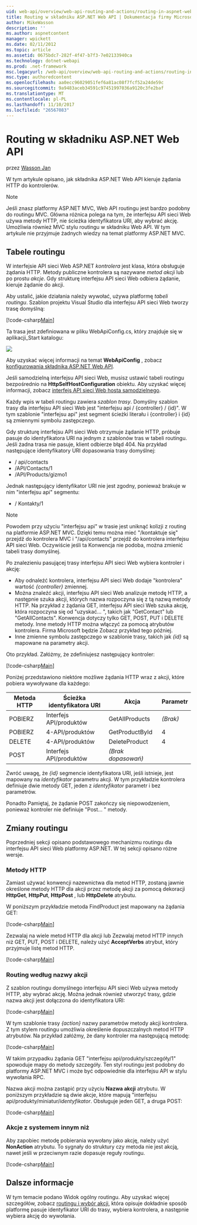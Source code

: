 ```yaml
---
uid: web-api/overview/web-api-routing-and-actions/routing-in-aspnet-web-api
title: Routing w składniku ASP.NET Web API | Dokumentacja firmy Microsoft
author: MikeWasson
description: ''
ms.author: aspnetcontent
manager: wpickett
ms.date: 02/11/2012
ms.topic: article
ms.assetid: 0675bdc7-282f-4f47-b7f3-7e02133940ca
ms.technology: dotnet-webapi
ms.prod: .net-framework
msc.legacyurl: /web-api/overview/web-api-routing-and-actions/routing-in-aspnet-web-api
msc.type: authoredcontent
ms.openlocfilehash: aa0ecc96029051fef6a81ac08f7fcf52a24de59c
ms.sourcegitcommit: 9a9483aceb34591c97451997036a9120c3fe2baf
ms.translationtype: MT
ms.contentlocale: pl-PL
ms.lasthandoff: 11/10/2017
ms.locfileid: "26567083"
---
```

<a name="routing-in-aspnet-web-api"></a>Routing w składniku ASP.NET Web API
====================
przez [Wasson Jan](https://github.com/MikeWasson)

W tym artykule opisano, jak składnika ASP.NET Web API kieruje żądania HTTP do kontrolerów.

> [!NOTE]
> Jeśli znasz platformy ASP.NET MVC, Web API routingu jest bardzo podobny do routingu MVC. Główna różnica polega na tym, że interfejsu API sieci Web używa metody HTTP, nie ścieżka identyfikatora URI, aby wybrać akcję. Umożliwia również MVC stylu routingu w składniku Web API. W tym artykule nie przyjmuje żadnych wiedzy na temat platformy ASP.NET MVC.


## <a name="routing-tables"></a>Tabele routingu

W interfejsie API sieci Web ASP.NET *kontrolera* jest klasa, która obsługuje żądania HTTP. Metody publiczne kontrolera są nazywane *metod akcji* lub po prostu *akcje*. Gdy strukturę interfejsu API sieci Web odbiera żądanie, kieruje żądanie do akcji.

Aby ustalić, jakie działania należy wywołać, używa platformę *tabeli routingu*. Szablon projektu Visual Studio dla interfejsu API sieci Web tworzy trasę domyślną:

[!code-csharp[Main](routing-in-aspnet-web-api/samples/sample1.cs)]

Ta trasa jest zdefiniowana w pliku WebApiConfig.cs, który znajduje się w aplikacji\_Start katalogu:

![](routing-in-aspnet-web-api/_static/image1.png)

Aby uzyskać więcej informacji na temat **WebApiConfig** , zobacz [konfigurowania składnika ASP.NET Web API](../advanced/configuring-aspnet-web-api.md).

Jeśli samodzielną interfejsu API sieci Web, musisz ustawić tabeli routingu bezpośrednio na **HttpSelfHostConfiguration** obiektu. Aby uzyskać więcej informacji, zobacz [interfejs API sieci Web hosta samodzielnego](../older-versions/self-host-a-web-api.md).

Każdy wpis w tabeli routingu zawiera *szablon trasy*. Domyślny szablon trasy dla interfejsu API sieci Web jest &quot;interfejsu api / {controller} / {id}&quot;. W tym szablonie &quot;interfejsu api&quot; jest segment ścieżki literału i {controller} i {id} są zmiennymi symbolu zastępczego.

Gdy strukturę interfejsu API sieci Web otrzymuje żądanie HTTP, próbuje pasuje do identyfikatora URI na jednym z szablonów tras w tabeli routingu. Jeśli żadna trasa nie pasuje, klient odbierze błąd 404. Na przykład następujące identyfikatory URI dopasowania trasy domyślnej:

- / api/contacts
- /API/Contacts/1
- /API/Products/gizmo1

Jednak następujący identyfikator URI nie jest zgodny, ponieważ brakuje w nim &quot;interfejsu api&quot; segmentu:

- / Kontakty/1

> [!NOTE]
> Powodem przy użyciu "interfejsu api" w trasie jest uniknąć kolizji z routing na platformie ASP.NET MVC. Dzięki temu można mieć &quot;/kontaktuje się&quot; przejdź do kontrolera MVC i &quot;/api/contacts&quot; przejdź do kontrolera interfejsu API sieci Web. Oczywiście jeśli ta Konwencja nie podoba, można zmienić tabeli trasy domyślnej.

Po znalezieniu pasującej trasy interfejsu API sieci Web wybiera kontroler i akcję:

- Aby odnaleźć kontrolera, interfejsu API sieci Web dodaje &quot;kontrolera&quot; wartość *{controller}* zmiennej.
- Można znaleźć akcji, interfejsu API sieci Web analizuje metodę HTTP, a następnie szuka akcji, których nazwa rozpoczyna się z tą nazwą metody HTTP. Na przykład z żądania GET, interfejsu API sieci Web szuka akcję, która rozpoczyna się od &quot;uzyskać... &quot;, takich jak &quot;GetContact&quot; lub &quot;GetAllContacts&quot;. Konwencja dotyczy tylko GET, POST, PUT i DELETE metody. Inne metody HTTP można włączyć za pomocą atrybutów kontrolera. Firma Microsoft będzie Zobacz przykład tego później.
- Inne zmienne symbolu zastępczego w szablonie trasy, takich jak *{id}* są mapowane na parametry akcji.

Oto przykład. Załóżmy, że zdefiniujesz następujący kontroler:

[!code-csharp[Main](routing-in-aspnet-web-api/samples/sample2.cs)]

Poniżej przedstawiono niektóre możliwe żądania HTTP wraz z akcji, które pobiera wywoływane dla każdego:

| Metoda HTTP | Ścieżka identyfikatora URI | Akcja | Parametr |
| --- | --- | --- | --- |
| POBIERZ | Interfejs API/produktów | GetAllProducts | *(Brak)* |
| POBIERZ | 4-API/produktów | GetProductById | 4 |
| DELETE | 4-API/produktów | DeleteProduct | 4 |
| POST | Interfejs API/produktów | *(Brak dopasowań)* |  |

Zwróć uwagę, że *{id}* segmencie identyfikatora URI, jeśli istnieje, jest mapowany na *identyfikator* parametru akcji. W tym przykładzie kontrolera definiuje dwie metody GET, jeden z *identyfikator* parametr i bez parametrów.

Ponadto Pamiętaj, że żądanie POST zakończy się niepowodzeniem, ponieważ kontroler nie definiuje &quot;Post... &quot; metody.

## <a name="routing-variations"></a>Zmiany routingu

Poprzedniej sekcji opisano podstawowego mechanizmu routingu dla interfejsu API sieci Web platformy ASP.NET. W tej sekcji opisano różne wersje.

### <a name="http-methods"></a>Metody HTTP

Zamiast używać konwencji nazewnictwa dla metod HTTP, zostaną jawnie określone metody HTTP dla akcji przez metodę akcji za pomocą dekoracji **HttpGet**, **HttpPut**, **HttpPost** , lub **HttpDelete** atrybutu.

W poniższym przykładzie metoda FindProduct jest mapowany na żądania GET:

[!code-csharp[Main](routing-in-aspnet-web-api/samples/sample3.cs)]

Zezwalaj na wiele metod HTTP dla akcji lub Zezwalaj metod HTTP innych niż GET, PUT, POST i DELETE, należy użyć **AcceptVerbs** atrybut, który przyjmuje listę metod HTTP.

[!code-csharp[Main](routing-in-aspnet-web-api/samples/sample4.cs)]

<a id="routing_by_action_name"></a>
### <a name="routing-by-action-name"></a>Routing według nazwy akcji

Z szablon routingu domyślnego interfejsu API sieci Web używa metody HTTP, aby wybrać akcję. Można jednak również utworzyć trasy, gdzie nazwa akcji jest dołączona do identyfikatora URI:

[!code-csharp[Main](routing-in-aspnet-web-api/samples/sample5.cs)]

W tym szablonie trasy *{action}* nazwy parametrów metody akcji kontrolera. Z tym stylem routingu umożliwia określenie dopuszczalnych metod HTTP atrybutów. Na przykład załóżmy, że dany kontroler ma następującą metodę:

[!code-csharp[Main](routing-in-aspnet-web-api/samples/sample6.cs)]

W takim przypadku żądania GET "interfejsu api/produkty/szczegóły/1" spowoduje mapy do metody szczegóły. Ten styl routingu jest podobny do platformy ASP.NET MVC i może być odpowiednie dla interfejsu API w stylu wywołania RPC.

Nazwa akcji można zastąpić przy użyciu **Nazwa akcji** atrybutu. W poniższym przykładzie są dwie akcje, które mapują &quot;interfejsu api/produkty/miniatur/*identyfikator*. Obsługuje jeden GET, a druga POST:

[!code-csharp[Main](routing-in-aspnet-web-api/samples/sample7.cs)]

### <a name="non-actions"></a>Akcje z systemem innym niż

Aby zapobiec metodę pobierania wywołany jako akcję, należy użyć **NonAction** atrybutu. To sygnały do struktury czy metoda nie jest akcją, nawet jeśli w przeciwnym razie dopasuje reguły routingu.

[!code-csharp[Main](routing-in-aspnet-web-api/samples/sample8.cs)]

## <a name="further-reading"></a>Dalsze informacje

W tym temacie podano Widok ogólny routingu. Aby uzyskać więcej szczegółów, zobacz [routingu i wybór akcji](routing-and-action-selection.md), która opisuje dokładnie sposób platformę pasuje identyfikator URI do trasy, wybiera kontrolera, a następnie wybiera akcję do wywołania.
